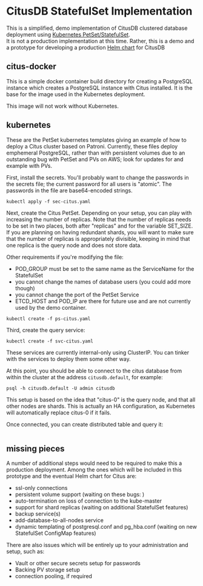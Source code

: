 # CitusDB StatefulSet Implementation

This is a simplified, demo implementation of CitusDB clustered database
deployment using [Kubernetes PetSet/StatefulSet]().  
It is not a production implementation at this time.  Rather, this is a demo
and a prototype for developing a production [Helm chart]() for
CitusDB

## citus-docker

This is a simple docker container build directory for creating a PostgreSQL
instance which creates a PostgreSQL instance with Citus installed.  It is the
base for the image used in the Kubernetes deployment.

This image will not work without Kubernetes.

## kubernetes

These are the PetSet kubernetes templates giving an example of how to deploy
a Citus cluster based on Patroni.  Currently, these files deploy emphemeral
PostgreSQL, rather than with persistent volumes due to an outstanding
bug with PetSet and PVs on AWS; look for updates for
and example with PVs.

First, install the secrets.  You'll probably want to change the passwords
in the secrets file; the current password for all users is "atomic".  The
passwords in the file are base64-encoded strings.

```
kubectl apply -f sec-citus.yaml
```

Next, create the Citus PetSet.  Depending on your setup, you can
play with increasing the number of replicas.  Note that the number
of replicas needs to be set in two places, both after "replicas"
and for the variable SET_SIZE.  If you are planning on having redundant
shards, you will want to make sure that the number of replicas is
appropriately divisible, keeping in mind that one replica is the
query node and does not store data.

Other requirements if you're modifying the file:

* POD_GROUP must be set to the same name as the ServiceName for the StatefulSet
* you cannot change the names of database users (you could add more though)
* you cannot change the port of the PetSet Service
* ETCD_HOST and POD_IP are there for future use and are not currently used
  by the demo container.

```
kubectl create -f ps-citus.yaml
```

Third, create the query service:

```
kubectl create -f svc-citus.yaml
```

These services are currently internal-only using ClusterIP.  You can tinker
with the services to deploy them some other way.

At this point, you should be able to connect to the citus database from
within the cluster at the address `citusdb.default`, for example:

```
psql -h citusdb.default -U admin citusdb
```

This setup is based on the idea that "citus-0" is the query node, and that
all other nodes are shards.  This is actually an HA configuration, as Kubernetes
will automatically replace citus-0 if it fails.

Once connected, you can create distributed table and query it:

```
```

## missing pieces

A number of additional steps would need to be required to make this a production
deployment.  Among the ones which will be included in this prototype and
the eventual Helm chart for Citus are:

* ssl-only connections
* persistent volume support (waiting on these bugs: )
* auto-termination on loss of connection to the kube-master
* support for shard replicas (waiting on additional StatefulSet features)
* backup service(s)
* add-database-to-all-nodes service
* dynamic templating of postgresql.conf and pg_hba.conf (waiting on new
  StatefulSet ConfigMap features)

There are also issues which will be entirely up to your administration and
setup, such as:

* Vault or other secure secrets setup for passwords
* Backing PV storage setup
* connection pooling, if required
